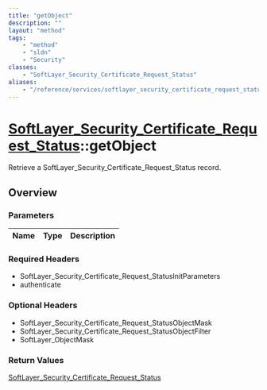 ```yaml
---
title: "getObject"
description: ""
layout: "method"
tags:
    - "method"
    - "sldn"
    - "Security"
classes:
    - "SoftLayer_Security_Certificate_Request_Status"
aliases:
    - "/reference/services/softlayer_security_certificate_request_status/getObject"
---
```

# [SoftLayer_Security_Certificate_Request_Status](/reference/services/SoftLayer_Security_Certificate_Request_Status)::getObject

Retrieve a SoftLayer_Security_Certificate_Request_Status record.


## Overview 


### Parameters 
|Name | Type | Description |
| --- | --- | --- |


### Required Headers
* SoftLayer_Security_Certificate_Request_StatusInitParameters
* authenticate

### Optional Headers
* SoftLayer_Security_Certificate_Request_StatusObjectMask
* SoftLayer_Security_Certificate_Request_StatusObjectFilter
* SoftLayer_ObjectMask

### Return Values
<a href='/reference/datatypes/SoftLayer_Security_Certificate_Request_Status'>SoftLayer_Security_Certificate_Request_Status </a>

